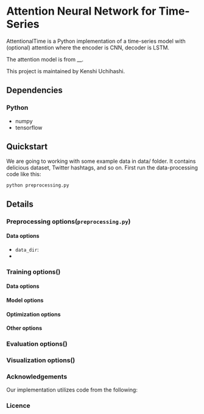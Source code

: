 # Attention Neural Network for Time-Series
AttentionalTime is a Python implementation of a time-series model with (optional) attention where the encoder is CNN, decoder is LSTM. 

The attention model is from __.

This project is maintained by Kenshi Uchihashi.

## Dependencies
### Python

* numpy
* tensorflow

## Quickstart
We are going to working with some example data in data/ folder. It contains delicious dataset, Twitter hashtags, and so on. First run the data-processing code like this:

```
python preprocessing.py
```

## Details
### Preprocessing options(```preprocessing.py```)
#### Data options 

* ```data_dir```: 
* 

### Training options()
#### Data options

#### Model options

#### Optimization options

#### Other options

### Evaluation options()

### Visualization options()

### Acknowledgements
Our implementation utilizes code from the following:

### Licence
